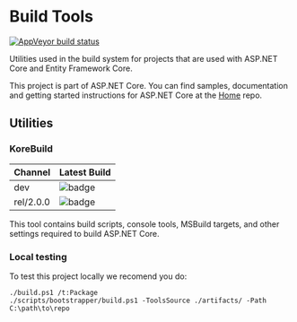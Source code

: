 Build Tools
===========

[![AppVeyor build status][appveyor-badge]](https://ci.appveyor.com/project/aspnetci/dnxtools/branch/dev)

[appveyor-badge]: https://img.shields.io/appveyor/ci/aspnetci/dnxtools/dev.svg?label=appveyor&style=flat-square

Utilities used in the build system for projects that are used with ASP.NET Core and Entity Framework Core.

This project is part of ASP.NET Core. You can find samples, documentation and getting started instructions for ASP.NET Core at the [Home](https://github.com/aspnet/home) repo.

## Utilities

### KoreBuild

Channel      | Latest Build
-------------|----------------
dev          | ![badge][dev-badge]
rel/2.0.0    | ![badge][rel-2.0.0-badge]

[dev-badge]: https://aspnetcore.blob.core.windows.net/buildtools/korebuild/channels/dev/badge.svg
[rel-2.0.0-badge]: https://aspnetcore.blob.core.windows.net/buildtools/korebuild/channels/rel/2.0.0/badge.svg

This tool contains build scripts, console tools, MSBuild targets, and other settings required to build ASP.NET Core.

### Local testing
To test this project locally we recomend you do:
```
./build.ps1 /t:Package
./scripts/bootstrapper/build.ps1 -ToolsSource ./artifacts/ -Path C:\path\to\repo
```